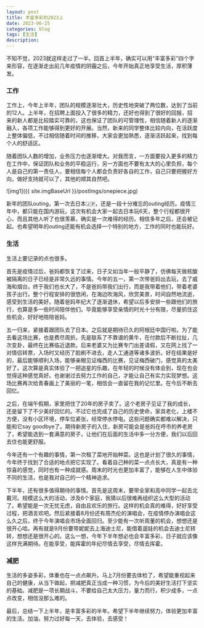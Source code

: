```yaml
---
layout: post
title: 丰富多彩的2023上
date: 2023-06-25
categories: blog
tags: [生活]
description: 
---
```

不知不觉，2023就这样走过了一半。回首上半年，确实可以用“丰富多彩”四个字来形容，在逐渐走出前几年疫情的阴霾之后，今年开始真正地享受生活，厚积薄发。

### 工作

工作上，今年上半年，团队的规模逐渐壮大，历史性地突破了两位数，达到了当前的12人。上半年，在招聘上面投入了很多的精力，还好也得到了很好的回报，招来的新人都是比较踏实可靠的，这也保证了团队的可管理性，相信随着新人的逐渐融入，各项工作能够得到更好的开展。当然，新来的同学整体比较内向，在活跃度上整体偏低，不过相信随着时间的推移，大家会更加熟悉，逐渐活跃起来，找到每个人的舒适区。

随着团队人数的增加，业务压力也逐渐增大。对我而言，一方面要投入更多的精力在工作中，保证团队和业务的平稳运行，另一方面也不要有太大的心里负担，每个人是自己的第一责任人，要相信每个人都会负责好各自的工作，自己只要把握好方向，做好支持就可以了，其他的顺其自然吧。

![img1]({{ site.imgBaseUrl }}/postImgs/onepiece.jpg)

新年的团队outing，第一次去日本🇯🇵，还是一段十分难忘的outing经历。疫情三年中，都只能在国内游玩，这次有机会大家一起去日本玩6天，整个行程都很开心，而且其他人听了也很羡慕，确实是一次难得的经历。相信多年之后，还会被记起。也希望明年的outing还能有机会选择一个特别的地方，工作的同时也能玩好。

### 生活

生活上要记录的点也很多。

首先是疫情过后，爸妈都恢复了过来，日子又如当年一般平静了，仿佛每天做核酸被隔离的日子已经是非常久远的事情。今年的五一，第一次带爸妈出去玩，去了威海和烟台。终于我们也长大了，不是爸妈带我们出行，而是我带着他们，带着老婆孩子出行。整个行程安排的很悠闲，在海边吹海风，欣赏美景，时间自然地流逝，感受到生活的美好。随着爸妈年纪大了逐渐退休，希望以后多安排一些跟他们的旅行，也算是多一些时间陪伴他们。毕竟能够享受亲情的时光十分有限，尽量抓住这些机会，好好地陪陪爸妈。

五一归来，紧接着跟团队去了日本。之后就是期待已久的阿根廷中国行啦。为了能去看这场比赛，也是费尽周折。先是联系了不靠谱的黄牛，在付款后不断拉扯，几次变卦，最终在比赛临近退款。后来老婆又为比赛专门出差请假，又在网上找了一对情侣转票，入场时又经历了脸刷不进去，走人工通道等诸多波折。好在结果是好的，最后能够顺利入场，能够亲眼见证梅西的比赛，见证梅西破门，感觉真的太美好了。这次算是真实体验了一把追星的乐趣，在年轻的时候没有体会到，现在也会觉得这种感觉真好。也谢谢过去努力工作的自己，才能让自己有实力实现梦想。这场比赛再次给青春画上了美丽的一笔，相信会一直留在我的记忆里。在今后不断去回忆。

之后，在端午假期，家里把住了20年的房子卖了。这个老房子见证了我的成长，还是留下了不少美好回忆的。不过它也完成了自己的历史使命，家具老化，上楼不方便，没有小区环境，停车位紧张，经常停水停电。这些问题确实都难以解决，只能和它say goodbye了。期待新房子的入住，新房可能会是爸妈在呼市的养老房了，希望能选到一套满意的房子，让他们在后面的生活中多一分方便，我们以后回去住也能更舒服。

今年还有一个有趣的事情，第一次租了菜地开始种菜。这也是计划了很久的事情，今年终于找到了合适的地点把它实现了。看着自己种的菜一点点长大，真是有一种惊喜的感觉，同时也有一种成就感。周末的时光也更加丰富了，能够在人生中体验不同的生活，也是我对自己的一个精神追求。

下半年，还有很多值得期待的事情。首先是这周末，要带全家和高中同学一起去北戴河。规模这么大的活动，涉及6个家庭，我猜以后很难再组织这么大型的活动了。希望能是一次无忧无虑，自由且欢乐的旅行。这样的机会真的难得，好好享受过程，把酒言欢吧。然后紧接着8月份还有周杰伦的演唱会，在疫情停办演唱会这么久之后，终于今年演唱会市场全面回归。至少能有一次听周董的机会，想想还是很开心哈。再有就是9月份要带妮妮去上海迪士尼，能借着遛娃的机会去迪士尼转转，想想还是很开心的。这么一想，今年下半年想必也会丰富多彩，日子就应该像这样充满期待。在能享受，能挥霍的年纪尽情去享受，尽情去挥霍。

### 减肥

生活的多姿多彩，体重也在一点点飙升。马上7月份要去体检了，希望能重视起来自己的健康，从当下做起，把减肥真正当成一种习惯，为今后的美好生活打下坚实的基础。减肥是一项长期战斗，不要给自己太大压力，量力而行，积少成多，一点点改变，相信没那么难的。

最后，总结一下上半年，是丰富多彩的半年。希望下半年继续努力，体验更加丰富的生活。加油，努力过好每一天，去体验，去感受！

